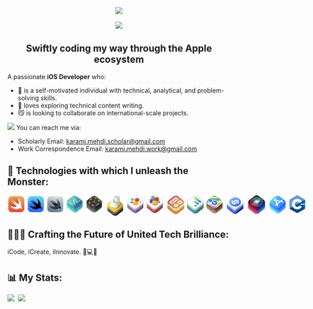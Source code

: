 <p align="center"><img src="https://media.giphy.com/media/cUAGuLiEcTBwRfkAQq/giphy.gif" width="300"/></p>
<p align="center"><a href="https://www.linkedin.com/in/mehdikarami"><img src="https://img.shields.io/badge/LinkedIn-blue?border-radius:px;&logo=linkedin" width="100"/></a></p>

<h2 align="center">Swiftly coding my way through the Apple ecosystem</h2>

A passionate **iOS Developer** who:

- 🔭 is a self-motivated individual with technical, analytical, and problem-solving skills.
- 🧠 loves exploring technical content writing.
- 😼 is looking to collaborate on international-scale projects.

<img src="https://media.giphy.com/media/WUlplcMpOCEmTGBtBW/giphy.gif" width="35"> You can reach me via: 
- Scholarly Email: karami.mehdi.scholar@gmail.com
- Work Correspondence Email: karami.mehdi.work@gmail.com

## 👾 Technologies with which I unleash the Monster:
<div align="center" style="display: flex;">
  <img src="assets/swift.png" width="40" height="40"/>&nbsp;
  <img src="assets/swiftui.png" width="40" height="40"/>&nbsp;
  <img src="assets/swiftdata.png" width="40" height="40"/>&nbsp;
  <img src="assets/core_ml.png" width="40" height="40"/>&nbsp;
  <img src="assets/arkit.png" width="40" height="40"/>&nbsp;
  <img src="assets/realitykit.png" width="50" height="47"/>&nbsp;
  <img src="assets/spritekit.png" width="39" height="40"/>&nbsp;&nbsp;
  <img src="assets/scenekit.png" width="39" height="40"/>&nbsp;&nbsp;
  <img src="assets/widgetkit.png" width="43" height="43"/>&nbsp;
  <img src="assets/swift_charts.png" width="39" height="41"/>&nbsp;
  <img src="assets/mapkit.png" width="42" height="42"/>&nbsp;
  <img src="assets/shazamkit.png" width="43" height="43"/>&nbsp;&nbsp;
  <img src="assets/sirikit.png" width="38" height="42"/>&nbsp;&nbsp;
  <img src="assets/storekit.png" width="41" height="42"/> &nbsp;
  <img src="https://github.com/devicons/devicon/blob/master/icons/cplusplus/cplusplus-original.svg" width="40" height="40"/>&nbsp;
</div>


## 👨🏻‍💻 Crafting the Future of United Tech Brilliance:
iCode, iCreate, iInnovate. 📱💻🌟

## 📊 My Stats:
<div align="center" style="display: flex;">
  <img src="https://github-readme-stats.vercel.app/api?username=nsswifter&show_icons=true&theme=holi" height="180">
  &nbsp;&nbsp;
  <img src="https://github-readme-stats.vercel.app/api/top-langs/?username=nsswifter&layout=compact&theme=vision-friendly-dark&title_color=71A9E8&text_color=D9E6FD&bg_color=030313&border_color=788CA5&langs_count=8" height="180">
</div>
